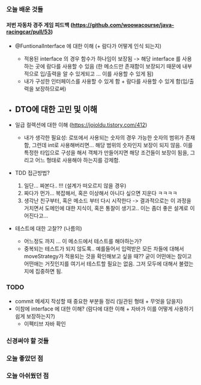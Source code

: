 ##


### 오늘 배운 것들

#### 저번 자동차 경주 게임 피드백 (https://github.com/woowacourse/java-racingcar/pull/53)
- @FuntionalInterface 에 대한 이해 (+ 람다가 어떻게 인식 되는지)
    - 적용된 interface 의 경우 함수가 하나임이 보장됨 -> 해당 interface 를 사용하는 곳에 람다를 사용할 수 있음 (한 메소드만 존재함이 보장되기 때문에 내부적으로 입/출력을 알 수 있게되고 ... 이를 사용할 수 있게 됨)
    - 내가 구성한 인터페이스를 사용할 수 있게 함 + 람다를 사용할 수 있게 함(입/출력을 보장하므로써)
- DTO에 대한 고민 및 이해
    - 
- 일급 컬렉션에 대한 이해 (https://jojoldu.tistory.com/412)
    - 내가 생각한 필요성: 로또에서 사용되는 숫자의 경우 가능한 숫자의 범위가 존재함, 그런데 int로 사용해버리면... 해당 범위의 숫자인지 보장이 되지 않음. 이를 특정한 타입으로 구성을 해서 객체가 만들어지면 해당 조건들이 보장이 됨을, 그리고 어느 형태로 사용해야 하는지를 강제함.

- TDD 접근방법? 
   1. 일단... 짜본다.. !!! (설계가 떠오르지 않을 경우)
   2. 짜다가 먼가... 복잡해서, 혹은 이상해서 아니다 싶으면 지운다 ㅋㅋㅋㅋ
   3. 생각난 친구부터, 혹은 메소드 부터 다시 시작한다
   -> 결과적으로는 이 과정을 거치면서 도메인에 대한 지식이, 혹은 통찰이 생기고.. 이는 좀더 좋은 설계로 이어진다고...

- 테스트에 대한 고찰?? (나름의)
    - 어느정도 까지 ... 이 메소드에서 테스트를 해야하는가?
    - 중복되는 테스트가 되지 않도록.. 예를들어서 입력받은 모든 차들에 대해서 moveStrategy가 적용되는 것을 확인해보고 싶을 때?? 굳이 어떤애는 참이고 어떤애는 거짓인지를 여기서 테스트할 필요는 없음. 그저 모두에 대해서 불렸는지에 집중하면 됨.

### TODO
- commit 메세지 작성할 때 중요한 부분들 정리 (일관된 형태 + 무엇을 담을지)
- 이참에 interface 에 대한 이해? (람다에 대한 이해 + 자바가 이를 어떻게 사용하기 쉽게 보장하는지?)
    - 이펙티브 자바 확인

### 신경써야 할 것들




### 오늘 좋았던 점

### 오늘 아쉬웠던 점